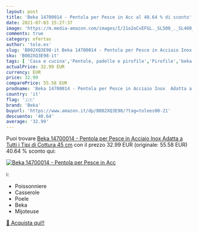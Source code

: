 ```yaml
---
layout: post
title: 'Beka 14700014 - Pentola per Pesce in Acc al 40.64 % di sconto'
date: 2021-07-03 15:27:37
image: 'https://m.media-amazon.com/images/I/21o2oCvEFGL._SL500_._SL400_.jpg'
comments: true
category: ofertas
author: 'tole.es'
slug: 'B002XQ3E98-it Beka 14700014 - Pentola per Pesce in Acciaio Inox Adatta a...'
sku: 'B002XQ3E98-it'
tags: [ 'Casa e cucina','Pentole, padelle e pirofile','Pirofile','beka', ]
actualPrice: 32.99 EUR
currency: EUR
price: 32.99
comparePrice: 55.58 EUR
prodname: 'Beka 14700014 - Pentola per Pesce in Acciaio Inox  Adatta a Tutti i Tipi di Cottura  45 cm'
country: 'it'
flag: '🇮🇹'
brand: 'Beka'
buyurl: 'https://www.amazon.it/dp/B002XQ3E98/?tag=tolees00-21'
descuento: '40.64'
average: '32.99'
---
```


Puoi trovare [Beka 14700014 - Pentola per Pesce in Acciaio Inox  Adatta a Tutti i Tipi di Cottura  45 cm](https://www.amazon.it/dp/B002XQ3E98/?tag=tolees00-21) con il prezzo 32.99 EUR (originale: 55.58 EUR) 40.64 % sconto qui:

[![Beka 14700014 - Pentola per Pesce in Acc](https://m.media-amazon.com/images/I/21o2oCvEFGL._SL500_._SL400_.jpg)](https://www.amazon.it/dp/B002XQ3E98/?tag=tolees00-21)

ℹ️:

- Poissonniere
- Casserole
- Poele
- Beka
- Mijoteuse

[🛒 Acquista qui!!](https://www.amazon.it/dp/B002XQ3E98/?tag=tolees00-21)

